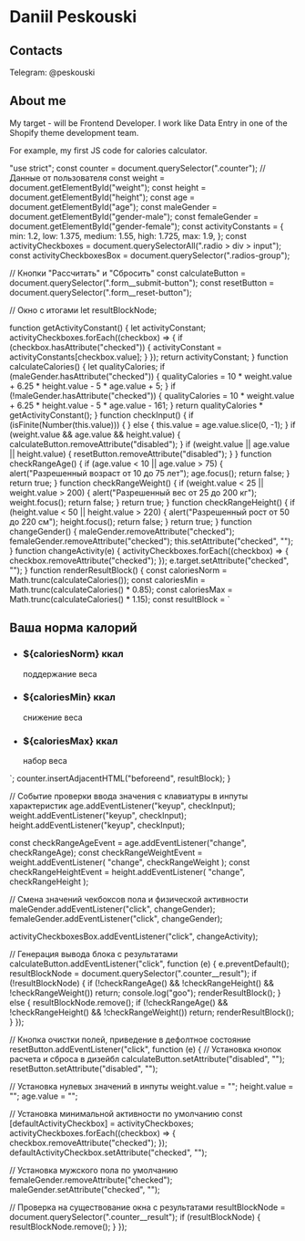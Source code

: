 # Daniil Peskouski

## Contacts
Telegram: @peskouski

## About me
My target - will be Frontend Developer. I work like Data Entry in one of the Shopify theme development team.

For example, my first JS code for calories calculator.

"use strict";
const counter = document.querySelector(".counter");
// Данные от пользователя
const weight = document.getElementById("weight");
const height = document.getElementById("height");
const age = document.getElementById("age");
const maleGender = document.getElementById("gender-male");
const femaleGender = document.getElementById("gender-female");
const activityConstants = {
  min: 1.2,
  low: 1.375,
  medium: 1.55,
  high: 1.725,
  max: 1.9,
};
const activityCheckboxes = document.querySelectorAll(".radio > div > input");
const activityCheckboxesBox = document.querySelector(".radios-group");

// Кнопки "Рассчитать" и "Сбросить"
const calculateButton = document.querySelector(".form__submit-button");
const resetButton = document.querySelector(".form__reset-button");

// Окно с итогами
let resultBlockNode;

function getActivityConstant() {
  let activityConstant;
  activityCheckboxes.forEach((checkbox) => {
    if (checkbox.hasAttribute("checked")) {
      activityConstant = activityConstants[checkbox.value];
    }
  });
  return activityConstant;
}
function calculateCalories() {
  let qualityCalories;
  if (maleGender.hasAttribute("checked")) {
    qualityCalories =
      10 * weight.value + 6.25 * height.value - 5 * age.value + 5;
  }
  if (!maleGender.hasAttribute("checked")) {
    qualityCalories =
      10 * weight.value + 6.25 * height.value - 5 * age.value - 161;
  }
  return qualityCalories * getActivityConstant();
}
function checkInput() {
  if (isFinite(Number(this.value))) {
  } else {
    this.value = age.value.slice(0, -1);
  }
  if (weight.value && age.value && height.value) {
    calculateButton.removeAttribute("disabled");
  }
  if (weight.value || age.value || height.value) {
    resetButton.removeAttribute("disabled");
  }
}
function checkRangeAge() {
  if (age.value < 10 || age.value > 75) {
    alert("Разрешенный возраст от 10 до 75 лет");
    age.focus();
    return false;
  }
  return true;
}
function checkRangeWeight() {
  if (weight.value < 25 || weight.value > 200) {
    alert("Разрешенный вес от 25 до 200 кг");
    weight.focus();
    return false;
  }
  return true;
}
function checkRangeHeight() {
  if (height.value < 50 || height.value > 220) {
    alert("Разрешенный рост от 50 до 220 см");
    height.focus();
    return false;
  }
  return true;
}
function changeGender() {
  maleGender.removeAttribute("checked");
  femaleGender.removeAttribute("checked");
  this.setAttribute("checked", "");
}
function changeActivity(e) {
  activityCheckboxes.forEach((checkbox) => {
    checkbox.removeAttribute("checked");
  });
  e.target.setAttribute("checked", "");
}
function renderResultBlock() {
  const caloriesNorm = Math.trunc(calculateCalories());
  const caloriesMin = Math.trunc(calculateCalories() * 0.85);
  const caloriesMax = Math.trunc(calculateCalories() * 1.15);
  const resultBlock = `
  <section class="counter__result">
          <h2 class="heading">
            Ваша норма калорий
          </h2>
          <ul class="counter__result-list">
            <li class="counter__result-item">
              <h3>
                <span id="calories-norm">${caloriesNorm}</span> ккал
              </h3>
              <p>
                поддержание веса
              </p>
            </li>
            <li class="counter__result-item">
              <h3>
                <span id="calories-minimal">${caloriesMin}</span> ккал
              </h3>
              <p>
                снижение веса
              </p>
            </li>
            <li class="counter__result-item">
              <h3>
                <span id="calories-maximal">${caloriesMax}</span> ккал
              </h3>
              <p>
                набор веса
              </p>
            </li>
          </ul>
        </section>
  `;
  counter.insertAdjacentHTML("beforeend", resultBlock);
}

// Событие проверки ввода значения с клавиатуры в инпуты характеристик
age.addEventListener("keyup", checkInput);
weight.addEventListener("keyup", checkInput);
height.addEventListener("keyup", checkInput);

const checkRangeAgeEvent = age.addEventListener("change", checkRangeAge);
const checkRangeWeightEvent = weight.addEventListener(
  "change",
  checkRangeWeight
);
const checkRangeHeightEvent = height.addEventListener(
  "change",
  checkRangeHeight
);

// Смена значений чекбоксов пола и физической активности
maleGender.addEventListener("click", changeGender);
femaleGender.addEventListener("click", changeGender);

activityCheckboxesBox.addEventListener("click", changeActivity);

// Генерация вывода блока с результатами
calculateButton.addEventListener("click", function (e) {
  e.preventDefault();
  resultBlockNode = document.querySelector(".counter__result");
  if (!resultBlockNode) {
    if (!checkRangeAge() && !checkRangeHeight() && !checkRangeWeight()) return;
    console.log("goo");
    renderResultBlock();
  } else {
    resultBlockNode.remove();
    if (!checkRangeAge() && !checkRangeHeight() && !checkRangeWeight()) return;
    renderResultBlock();
  }
});

// Кнопка очистки полей, приведение в дефолтное состояние
resetButton.addEventListener("click", function (e) {
  // Установка кнопок расчета и сброса в дизейбл
  calculateButton.setAttribute("disabled", "");
  resetButton.setAttribute("disabled", "");

  // Установка нулевых значений в инпуты
  weight.value = "";
  height.value = "";
  age.value = "";

  // Установка минимальной активности по умолчанию
  const [defaultActivityCheckbox] = activityCheckboxes;
  activityCheckboxes.forEach((checkbox) => {
    checkbox.removeAttribute("checked");
  });
  defaultActivityCheckbox.setAttribute("checked", "");

  // Установка мужского пола по умолчанию
  femaleGender.removeAttribute("checked");
  maleGender.setAttribute("checked", "");

  // Проверка на существование окна с результатами
  resultBlockNode = document.querySelector(".counter__result");
  if (resultBlockNode) {
    resultBlockNode.remove();
  }
});
